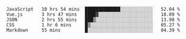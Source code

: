 
<!--
**xy406043/xy406043** is a ✨ _special_ ✨ repository because its `README.md` (this file) appears on your GitHub profile.

Here are some ideas to get you started:

- 🔭 I’m currently working on ...
- 🌱 I’m currently learning ...
- 👯 I’m looking to collaborate on ...
- 🤔 I’m looking for help with ...
- 💬 Ask me about ...
- 📫 How to reach me: ...
- 😄 Pronouns: ...
- ⚡ Fun fact: ...
-->

<!--START_SECTION:waka-->
```text
JavaScript   10 hrs 54 mins  █████████████░░░░░░░░░░░░   52.04 % 
Vue.js       3 hrs 47 mins   ████▓░░░░░░░░░░░░░░░░░░░░   18.09 % 
JSON         2 hrs 55 mins   ███▒░░░░░░░░░░░░░░░░░░░░░   13.98 % 
CSS          1 hr 6 mins     █▒░░░░░░░░░░░░░░░░░░░░░░░   05.27 % 
Markdown     55 mins         █░░░░░░░░░░░░░░░░░░░░░░░░   04.39 % 
```
<!--END_SECTION:waka-->
